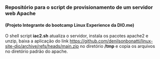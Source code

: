 ### Repositório para o script de provisionamento de um servidor web Apache
#### (Projeto Integrante do bootcamp Linux Experience da DIO.me)

O shell script **iac2.sh** atualiza o servidor, instala os pacotes apache2 e unzip, baixa a aplicação do link https://github.com/denilsonbonatti/linux-site-dio/archive/refs/heads/main.zip no diretório **/tmp** e copia os arquivos no diretório padrão do apache.
